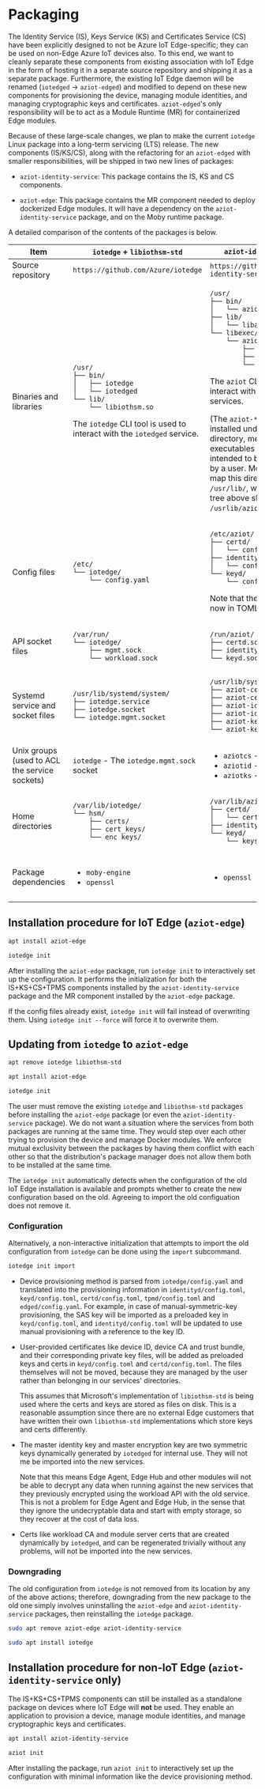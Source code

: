 # Packaging

The Identity Service (IS), Keys Service (KS) and Certificates Service (CS) have been explicitly designed to not be Azure IoT Edge-specific; they can be used on non-Edge Azure IoT devices also. To this end, we want to cleanly separate these components from existing association with IoT Edge in the form of hosting it in a separate source repository and shipping it as a separate package. Furthermore, the existing IoT Edge daemon will be renamed (`iotedged` -> `aziot-edged`) and modified to depend on these new components for provisioning the device, managing module identities, and managing cryptographic keys and certificates. `aziot-edged`'s only responsibility will be to act as a Module Runtime (MR) for containerized Edge modules.

Because of these large-scale changes, we plan to make the current `iotedge` Linux package into a long-term servicing (LTS) release. The new components (IS/KS/CS), along with the refactoring for an `aziot-edged` with smaller responsibilities, will be shipped in two new lines of packages:

- `aziot-identity-service`: This package contains the IS, KS and CS components.

- `aziot-edge`: This package contains the MR component needed to deploy dockerized Edge modules. It will have a dependency on the `aziot-identity-service` package, and on the Moby runtime package.

A detailed comparison of the contents of the packages is below.


<table>
<thead>
<th>Item</th>
<th><code>iotedge</code> + <code>libiothsm-std</code></th>
<th><code>aziot-identity-service</code></th>
<th><code>aziot-edge</code></th>
</thead>
<tbody>
<tr>
<td>Source repository</td>
<td><code>https://github.com/Azure/iotedge</code></td>
<td><code>https://github.com/Azure/iot-identity-service</code></td>
<td><code>https://github.com/Azure/iotedge</code></td>
</tr>
<tr>
<td>Binaries and libraries</td>
<td>

```
/usr/
├── bin/
│   ├── iotedge
│   └── iotedged
└── lib/
    └── libiothsm.so
```

The `iotedge` CLI tool is used to interact with the `iotedged` service.
</td>
<td>

```
/usr/
├── bin/
│   └── aziot
├── lib/
│   └── libaziot_keys.so
└── libexec/
    └── aziot/
        ├── aziot-certd
        ├── aziot-identityd
        └── aziot-keyd
```

The `aziot` CLI tool is used to interact with the three `aziot-*` services.

(The `aziot-*` binaries are installed under the "libexec" directory, meant for executables that are not intended to be directly invoked by a user. Most distributions map this directory to `/usr/lib/`, which is why the tree above shows them under `/usrlib/aziot/`)
</td>
<td>

```
/usr/
├── bin/
│   └── iotedge
└── libexec/
    └── aziot/
        └── aziot-edged
```

The `iotedge` CLI tool is used to interact with the `aziot-edged` service.
</td>
</tr>
<tr>
<td>Config files</td>
<td>

```
/etc/
└── iotedge/
    └── config.yaml
```
</td>
<td>

```
/etc/aziot/
├── certd/
│   └── config.toml
├── identityd/
│   └── config.toml
└── keyd/
    └── config.toml
```

Note that the configuration is now in TOML format.
</td>
<td>

```
/etc/aziot/
└── edged/
    └── config.yaml
```

Note that the configuration is still in YAML format, but reduced in scope.
</td>
</tr>
<tr>
<td>API socket files</td>
<td>

```
/var/run/
└── iotedge/
    ├── mgmt.sock
    └── workload.sock
```
</td>
<td>

```
/run/aziot/
├── certd.sock
├── identityd.sock
└── keyd.sock
```
</td>
<td>

```
/run/aziot/
└── edged/
    ├── mgmt.sock
    └── workload.sock
```
</td>
</tr>
<tr>
<td>Systemd service and socket files</td>
<td>

```
/usr/lib/systemd/system/
├── iotedge.service
├── iotedge.socket
└── iotedge.mgmt.socket
```
</td>
<td>

```
/usr/lib/systemd/system/
├── aziot-certd.service
├── aziot-certd.socket
├── aziot-identityd.service
├── aziot-identityd.socket
├── aziot-keyd.service
└── aziot-keyd.socket
```
</td>
<td>

```
/usr/lib/systemd/system/
├── aziot-edged.service
├── aziot-edged.mgmt.socket
└── aziot-edged.workload.socket
```
</td>
</tr>
<tr>
<td>Unix groups (used to ACL the service sockets)</td>
<td>

`iotedge` - The `iotedge.mgmt.sock` socket

</td>
<td>

- `aziotcs` - The CS socket
- `aziotid` - The IS socket
- `aziotks` - The KS socket
</td>
<td>

`iotedge` - The MR management socket
</td>
</tr>
<tr>
<td>Home directories</td>
<td>

```
/var/lib/iotedge/
└── hsm/
    ├── certs/
    ├── cert_keys/
    └── enc_keys/
```
</td>
<td>

```
/var/lib/aziot/
├── certd/
│   └── certs/
├── identityd/
└── keyd/
    └── keys/
```
</td>
<td>

```
/var/lib/aziot/
└── edged/
```
</td>
</tr>
<tr>
<td>Package dependencies</td>
<td>

- `moby-engine`
- `openssl`
</td>
<td>

- `openssl`
</td>
<td>

- `aziot-identity-service`
- `moby-engine`
- `openssl`
</td>
</tr>
</tbody>
</table>


## Installation procedure for IoT Edge (`aziot-edge`)

```sh
apt install aziot-edge

iotedge init
```

After installing the `aziot-edge` package, run `iotedge init` to interactively set up the configuration. It performs the initialization for both the IS+KS+CS+TPMS components installed by the `aziot-identity-service` package and the MR component installed by the `aziot-edge` package.

If the config files already exist, `iotedge init` will fail instead of overwriting them. Using `iotedge init --force` will force it to overwrite them.

## Updating from `iotedge` to `aziot-edge`

```sh
apt remove iotedge libiothsm-std

apt install aziot-edge

iotedge init
```

The user must remove the existing `iotedge` and `libiothsm-std` packages before installing the `aziot-edge` package (or even the `aziot-identity-service` package). We do not want a situation where the services from both packages are running at the same time. They would step over each other trying to provision the device and manage Docker modules. We enforce mutual exclusivity between the packages by having them conflict with each other so that the distribution's package manager does not allow them both to be installed at the same time.

The `iotedge init` automatically detects when the configuration of the old IoT Edge installation is available and prompts whether to create the new configuration based on the old. Agreeing to import the old configuation does not remove it.

### Configuration

Alternatively, a non-interactive initialization that attempts to import the old configuration from `iotedge` can be done using the `import` subcommand.

```sh
iotedge init import
```

- Device provisioning method is parsed from `iotedge/config.yaml` and translated into the provisioning information in `identityd/config.toml`, `keyd/config.toml`, `certd/config.toml`, `tpmd/config.toml` and `edged/config.yaml`. For example, in case of manual-symmetric-key provisioning, the SAS key will be imported as a preloaded key in `keyd/config.toml`, and `identityd/config.toml` will be updated to use manual provisioning with a reference to the key ID.

- User-provided certificates like device ID, device CA and trust bundle, and their corresponding private key files, will be added as preloaded keys and certs in `keyd/config.toml` and `certd/config.toml`. The files themselves will not be moved, because they are managed by the user rather than belonging in our services' directories.

  This assumes that Microsoft's implementation of `libiothsm-std` is being used where the certs and keys are stored as files on disk. This is a reasonable assumption since there are no external Edge customers that have written their own `libiothsm-std` implementations which store keys and certs differently.

- The master identity key and master encryption key are two symmetric keys dynamically generated by `iotedged` for internal use. They will not me be imported into the new services.

  Note that this means Edge Agent, Edge Hub and other modules will not be able to decrypt any data when running against the new services that they previously encrypted using the workload API with the old service. This is not a problem for Edge Agent and Edge Hub, in the sense that they ignore the undecryptable data and start with empty storage, so they recover at the cost of data loss.

- Certs like workload CA and module server certs that are created dynamically by `iotedged`, and can be regenerated trivially without any problems, will not be imported into the new services.

### Downgrading

The old configuration from `iotedge` is not removed from its location by any of the above actions; therefore, downgrading from the new package to the old one simply involves uninstalling the `aziot-edge` and `aziot-identity-service` packages, then reinstalling the `iotedge` package.

```sh
sudo apt remove aziot-edge aziot-identity-service

sudo apt install iotedge
```

## Installation procedure for non-IoT Edge (`aziot-identity-service` only)

The IS+KS+CS+TPMS components can still be installed as a standalone package on devices where IoT Edge will **not** be used. They enable an application to provision a device, manage module identities, and manage cryptographic keys and certificates.

```sh
apt install aziot-identity-service

aziot init
```

After installing the package, run `aziot init` to interactively set up the configuration with minimal information like the device provisioning method.
